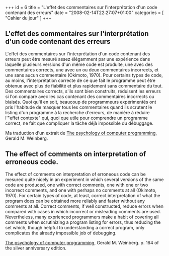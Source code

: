 +++
id = 6
title = "L'effet des commentaires sur l'interprétation d'un code contenant des erreurs"
date = "2008-02-14T22:27:07+01:00"
categories = [ "Cahier du jour" ]
+++

## L'effet des commentaires sur l'interprétation d'un code contenant des erreurs

L'effet des commentaires sur l'interprétation d'un code contenant des erreurs peut être mesuré assez élégamment par une expérience dans laquelle plusieurs versions d'un même code est produite, une avec des commentaires corrects, une avec un ou deux commentaires incorrects, et une sans aucun commentaire (Okimoto, 1970). Pour certains types de code, au moins, l'interprétation correcte de ce que fait le programme peut être obtenue avec plus de fiabilité et plus rapidement sans commentaire du tout. Des commentaires corrects, s'ils sont bien construits, réduisent les erreurs si l'on compare avec les cas contenant des commentaires incorrects ou biaisés. Quoi qu'il en soit, beaucoup de programmeurs expérimentés ont pris l'habitude de masquer tous les commentaires quand ils scrutent le listing d'un programme à la recherche d'erreurs, de manière à réduire l'"effet contexte" qui, quoi que utile pour comprendre un programme correct, ne fait que compliquer la tâche déjà impossible du débuggage.

Ma traduction d'un extrait de [The psychology of computer programming](../article_40), Gerald M. Weinberg.

## The effect of comments on interpretation of erroneous code.

The effect of comments on interpretation of erroneous code can be mesured quite nicely in an experiment in which several versions of the same code are produced, one with correct comments, one with one or two incorrect comments, and one with perhaps no comments at all (Okimoto, 1970). For certain types of code, at least, correct interpretation of what the program does can be obtained more reliably and faster without any comments at all. Correct comments, if well constructed, reduce errors when compared with cases in which incorrect or misleading comments are used. Nevertheless, many exprienced programmers make a habit of covering all comments when scrutinizing a program listing for errors, thus reducing the set which, though helpful to understanding a correct program, only complicates the already impossible job of debugging.

[The psychology of computer programming](../article_40), Gerald M. Weinberg. p. 164 of the silver anniversary edition.
